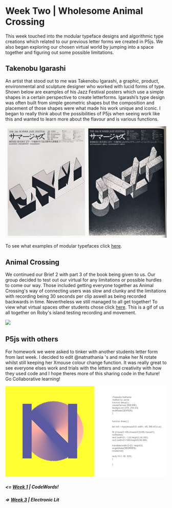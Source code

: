 # Week Two | Wholesome Animal Crossing
This week touched into the modular typeface designs and algorithmic type creations which related to our previous letter forms we created in P5js. We also began exploring our chosen virtual world by jumping into a space together and figuring out some possible limitations.

## Takenobu Igarashi
An artist that stood out to me was Takenobu Igarashi, a graphic, product, environmental and sculpture designer who worked with lucid forms of type. Shown below are examples of his Jazz Festival posters which use a simple shapes in a certain perspective to create letterforms. Igarashi’s type design was often built from simple geometric shapes but the composition and placement of those shapes were what made his work unique and iconic. I began to really think about the possibilities of P5js when seeing work like this and wanted to learn more about the flavour and is various functions. 

![](1.jpg)

To see what examples of modular typefaces click [here](https://docs.google.com/presentation/d/1N2hAFp6si7UsVuPj1oMQ21_HHF858NbXZna0YQxOQio/edit#slide=id.p).

## Animal Crossing 

We continued our Brief 2 with part 3 of the book being given to us. Our group decided to test out our virtual for any limitations or possible hurdles to come our way. Those included getting everyone together as Animal Crossing's way of connecting users was slow and clunky and the limitations with recording being 30 seconds per clip aswell as being recorded backwards in time. Nevertheless we still managed to all get together! To view what virtual spaces other students chose click [here](https://docs.google.com/presentation/d/1c1KexKLj99n7Z-FLky9NW8Zqkgk1uo2tdibFXJoCwYc/edit#slide=id.p). This is a gif of us all together on Roby's island testing recording and movement.

![](Animalcrossing.gif)

## P5js with others
For homework we were asked to tinker with another students letter form from last week. I decided to edit @natnathania 's and make her N rotate whilst still keeping her Xmouse colour change function. It was really great to see everyone elses work and trials with the letters and creativity with how they used code and I hope theres more of this sharing code in the future! Go Collaborative learning! 

![](Codewords.jpg)


##### <= [Week 1](https://github.com/Jamtt/Codewords/blob/master/Week%201/Readme.md) | CodeWords!
##### => [Week 3](https://github.com/Jamtt/Codewords/blob/master/Week%203/Readme.md) | Electronic Lit
